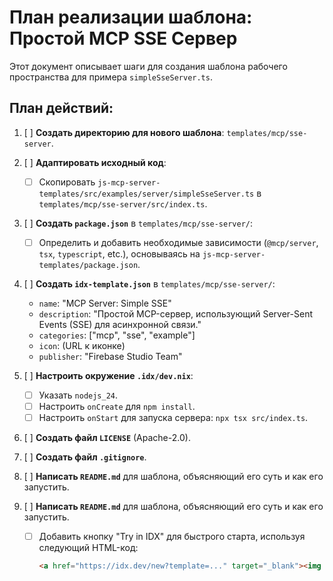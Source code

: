 # План реализации шаблона: Простой MCP SSE Сервер

Этот документ описывает шаги для создания шаблона рабочего пространства для примера `simpleSseServer.ts`.

## План действий:

1.  [ ] **Создать директорию для нового шаблона**: `templates/mcp/sse-server`.
2.  [ ] **Адаптировать исходный код**:
    *   [ ] Скопировать `js-mcp-server-templates/src/examples/server/simpleSseServer.ts` в `templates/mcp/sse-server/src/index.ts`.
3.  [ ] **Создать `package.json`** в `templates/mcp/sse-server/`:
    *   [ ] Определить и добавить необходимые зависимости (`@mcp/server`, `tsx`, `typescript`, etc.), основываясь на `js-mcp-server-templates/package.json`.
4.  [ ] **Создать `idx-template.json`** в `templates/mcp/sse-server/`:
    *   `name`: "MCP Server: Simple SSE"
    *   `description`: "Простой MCP-сервер, использующий Server-Sent Events (SSE) для асинхронной связи."
    *   `categories`: ["mcp", "sse", "example"]
    *   `icon`: (URL к иконке)
    *   `publisher`: "Firebase Studio Team"
5.  [ ] **Настроить окружение `.idx/dev.nix`**:
    *   [ ] Указать `nodejs_24`.
    *   [ ] Настроить `onCreate` для `npm install`.
    *   [ ] Настроить `onStart` для запуска сервера: `npx tsx src/index.ts`.
6.  [ ] **Создать файл `LICENSE`** (Apache-2.0).
7.  [ ] **Создать файл `.gitignore`**.
8.  [ ] **Написать `README.md`** для шаблона, объясняющий его суть и как его запустить.

8.  [ ] **Написать `README.md`** для шаблона, объясняющий его суть и как его запустить.
    *   [ ] Добавить кнопку "Try in IDX" для быстрого старта, используя следующий HTML-код:
        ```html
        <a href="https://idx.dev/new?template=..." target="_blank"><img src="https://idx.dev/btn/open_in_idx_dark.svg" alt="Open in IDX" /></a>
        ```
